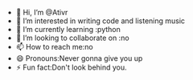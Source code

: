 - 👋 Hi, I’m @Ativr
- 👀 I’m interested in writing code and listening music
- 🌱 I’m currently learning :python
- 💞️ I’m looking to collaborate on :no
- 📫 How to reach me:no
- 😄 Pronouns:Never gonna give you up
- ⚡ Fun fact:Don't look behind you.

<!---
Ativr/Ativr is a ✨ special ✨ repository because its `README.md` (this file) appears on your GitHub profile.
You can click the Preview link to take a look at your changes.
--->
